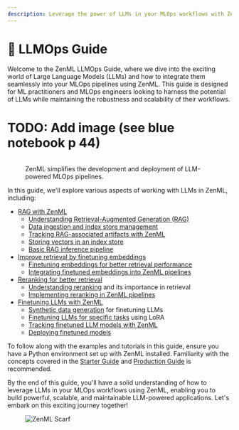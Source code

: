 ```yaml
---
description: Leverage the power of LLMs in your MLOps workflows with ZenML.
---
```


# 🦜 LLMOps Guide

Welcome to the ZenML LLMOps Guide, where we dive into the exciting world of Large Language Models (LLMs) and how to integrate them seamlessly into your MLOps pipelines using ZenML. This guide is designed for ML practitioners and MLOps engineers looking to harness the potential of LLMs while maintaining the robustness and scalability of their workflows.

# TODO: Add image (see blue notebook p 44)
<figure><img src="path/to/image.png" alt=""><figcaption><p>ZenML simplifies the development and deployment of LLM-powered MLOps pipelines.</p></figcaption></figure>

In this guide, we'll explore various aspects of working with LLMs in ZenML, including:

* [RAG with ZenML](rag/rag-with-zenml.md)
  * [Understanding Retrieval-Augmented Generation (RAG)](rag/understanding-rag.md)
  * [Data ingestion and index store management](rag/data-ingestion-and-index-store-management.md)
  * [Tracking RAG-associated artifacts with ZenML](rag/tracking-rag-associated-artifacts-with-zenml.md)
  * [Storing vectors in an index store](rag/storing-vectors-in-an-index-store.md)
  * [Basic RAG inference pipeline](rag/basic-rag-inference-pipeline.md)
* [Improve retrieval by finetuning embeddings](finetuning-embeddings/finetuning-embeddings.md)
  * [Finetuning embeddings for better retrieval performance](finetuning-embeddings/finetuning-embeddings-for-better-retrieval-performance.md)
  * [Integrating finetuned embeddings into ZenML pipelines](finetuning-embeddings/integrating-finetuned-embeddings-into-zenml-pipelines.md)
* [Reranking for better retrieval](reranking/reranking.md)
  * [Understanding reranking](reranking/understanding-reranking.md) and its importance in retrieval
  * [Implementing reranking in ZenML pipelines](reranking/implementing-reranking.md)
* [Finetuning LLMs with ZenML](finetuning-llms/finetuning-llms.md)
  * [Synthetic data generation](finetuning-llms/synthetic-data-generation.md) for finetuning LLMs
  * [Finetuning LLMs for specific tasks](finetuning-llms/finetuning-llms-for-specific-tasks.md) using LoRA
  * [Tracking finetuned LLM models with ZenML](finetuning-llms/tracking-finetuned-llm-models.md)
  * [Deploying finetuned models](finetuning-llms/deploying-finetuned-models.md)

To follow along with the examples and tutorials in this guide, ensure you have a Python environment set up with ZenML installed. Familiarity with the concepts covered in the [Starter Guide](../starter-guide/) and [Production Guide](../production-guide/) is recommended.

By the end of this guide, you'll have a solid understanding of how to leverage LLMs in your MLOps workflows using ZenML, enabling you to build powerful, scalable, and maintainable LLM-powered applications. Let's embark on this exciting journey together!

<figure><img src="https://static.scarf.sh/a.png?x-pxid=f0b4f458-0a54-4fcd-aa95-d5ee424815bc" alt="ZenML Scarf"><figcaption></figcaption></figure>
